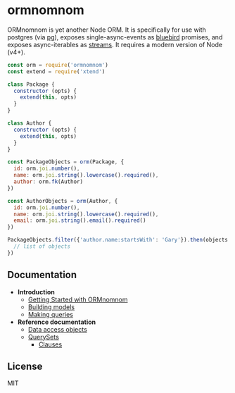 # ormnomnom

ORMnomnom is yet another Node ORM. It is specifically for use with postgres
(via [pg](http://npm.im/pg)), exposes single-async-events as
[bluebird](http://npm.im/bluebird) promises, and exposes async-iterables as
[streams](http://nodejs.org/api/stream.html). It requires a modern version of
Node (v4+).

```javascript
const orm = require('ormnomnom')
const extend = require('xtend')

class Package {
  constructor (opts) {
    extend(this, opts)
  }
}

class Author {
  constructor (opts) {
    extend(this, opts)
  }
}

const PackageObjects = orm(Package, {
  id: orm.joi.number(),
  name: orm.joi.string().lowercase().required(),
  author: orm.fk(Author)
})

const AuthorObjects = orm(Author, {
  id: orm.joi.number(),
  name: orm.joi.string().lowercase().required(),
  email: orm.joi.string().email().required()
})

PackageObjects.filter({'author.name:startsWith': 'Gary'}).then(objects => {
  // list of objects
})
```

## Documentation

* **Introduction**
  * [Getting Started with ORMnomnom](docs/getting-started.md)
  * [Building models](docs/building-models.md)
  * [Making queries](docs/making-queries.md)
* **Reference documentation**
  * [Data access objects](docs/ref/dao.md)
  * [QuerySets](docs/ref/queryset.md)
    * [Clauses](docs/ref/queryset.md#clauses)

## License

MIT
